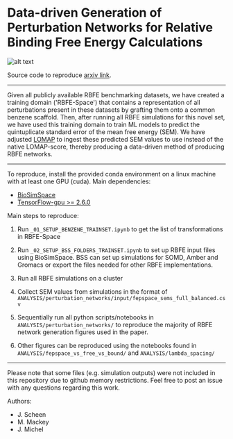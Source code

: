 # Data-driven Generation of Perturbation Networks for Relative Binding Free Energy Calculations 

![alt text](https://github.com/michellab/data_driven_fep_reliabilities/blob/master/toc_figure.png)

Source code to reproduce [arxiv link](https://github.com/MobleyLab/Lomap). 

----------------------------------------------------------------

Given all publicly available RBFE benchmarking datasets, we have created a training domain ('RBFE-Space') that contains a representation of all perturbations present in these datasets by grafting them onto a common benzene scaffold. Then, after running all RBFE simulations for this novel set, we have used this training domain to train ML models to predict the quintuplicate standard error of the mean free energy (SEM). We have adjusted [LOMAP](https://github.com/MobleyLab/Lomap) to ingest these predicted SEM values to use instead of the native LOMAP-score, thereby producing a data-driven method of producing RBFE networks.

----------------------------------------------------------------

To reproduce, install the provided conda environment on a linux machine with at least one GPU (cuda). Main dependencies:
- [BioSimSpace](https://github.com/michellab/BioSimSpace)
- [TensorFlow-gpu >= 2.6.0](https://pypi.org/project/tensorflow-gpu/)

Main steps to reproduce:
1) Run `_01_SETUP_BENZENE_TRAINSET.ipynb` to get the list of transformations in RBFE-Space

2) Run `_02_SETUP_BSS_FOLDERS_TRAINSET.ipynb` to set up RBFE input files using BioSimSpace. BSS can set up simulations for SOMD, Amber and Gromacs or export the files needed for other RBFE implementations.

3) Run all RBFE simulations on a cluster

4) Collect SEM values from simulations in the format of `ANALYSIS/perturbation_networks/input/fepspace_sems_full_balanced.csv`

5) Sequentially run all python scripts/notebooks in `ANALYSIS/perturbation_networks/` to reproduce the majority of RBFE network generation figures used in the paper.

6) Other figures can be reproduced using the notebooks found in `ANALYSIS/fepspace_vs_free_vs_bound/` and `ANALYSIS/lambda_spacing/`

----------------------------------------------------------------

Please note that some files (e.g. simulation outputs) were not included in this repository due to github memory restrictions. Feel free to post an issue with any questions regarding this work.

Authors:

- J. Scheen
- M. Mackey
- J. Michel

